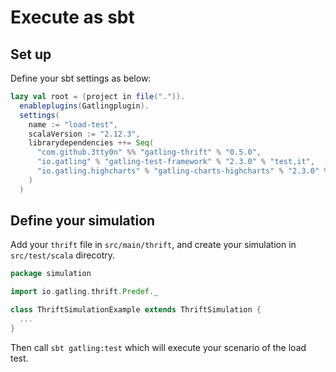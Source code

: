 # Execute as sbt

## Set up

Define your sbt settings as below:

```scala
lazy val root = (project in file(".")).
  enableplugins(Gatlingplugin).
  settings(
    name := "load-test",
    scalaVersion := "2.12.3",
    librarydependencies ++= Seq(
      "com.github.3tty0n" %% "gatling-thrift" % "0.5.0",
      "io.gatling" % "gatling-test-framework" % "2.3.0" % "test,it",
      "io.gatling.highcharts" % "gatling-charts-highcharts" % "2.3.0" % "test,it"
    )
  )
```

## Define your simulation

Add your `thrift` file in `src/main/thrift`, and create your simulation in `src/test/scala` direcotry.

```scala
package simulation

import io.gatling.thrift.Predef._

class ThriftSimulationExample extends ThriftSimulation {
  ...
}
```

Then call `sbt gatling:test` which will execute your scenario of the load test.
